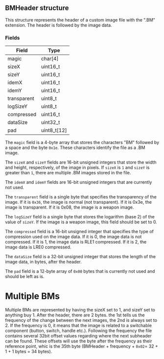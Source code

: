 ## BMHeader structure

This structure represents the header of a custom image file with the ".BM" extension. The header is followed by the image data.

### Fields

| Field          | Type        |
|----------------|-------------|
| magic          | char[4]     |
| sizeX          | uint16_t    |
| sizeY          | uint16_t    |
| idemX          | uint16_t    |
| idemY          | uint16_t    |
| transparent    | uint8_t     |
| logSizeY       | uint8_t     |
| compressed     | uint16_t    |
| dataSize       | uint32_t    |
| pad            | uint8_t[12] |

The `magic` field is a 4-byte array that stores the characters "BM" followed by a space and the byte `0x1e`. These characters identify the file as a .BM image.

The `sizeX` and `sizeY` fields are 16-bit unsigned integers that store the width and height, respectively, of the image in pixels. If `sizeX` is `1` and `sizeY` is greater than `1`, there are multiple .BM images stored in the file.

The `idemX` and `idemY` fields are 16-bit unsigned integers that are currently not used.

The `transparent` field is a single byte that specifies the transparency of the image. If it is `0x36`, the image is normal (not transparent). If it is 0x3e, the image is transparent. If it is 0x08, the image is a weapon image.

The `logSizeY` field is a single byte that stores the logarithm (base 2) of the value of `sizeY`. If the image is a weapon image, this field should be set to 0.

The `compressed` field is a 16-bit unsigned integer that specifies the type of compression used on the image data. If it is 0, the image data is not compressed. If it is 1, the image data is RLE1 compressed. If it is 2, the image data is LRE0 compressed.

The `dataSize` field is a 32-bit unsigned integer that stores the length of the image data, in bytes, after the header.

The `pad` field is a 12-byte array of `0x00` bytes that is currently not used and should be left as is.

Multiple BMs
=============
Multiple BMs are represented by having the sizeX set to 1, and sizeY set to anything buy 1.
After the header, there are 2 bytes. the 1st tells us the frequency of the change between the next images, the 2nd is always set to 2. If the frequency is 0, it means that the image is related to a switchable component (button, switch, handle etc.).
Following the frequency the file contains several 32bit offset values regarding where the next subheader can be found. These offsets will use the byte after the frequency as their reference point, whic is the 35th byte (BMHeader + frequency + `0x02`= 32 + 1 + 1 bytes = 34 bytes).
